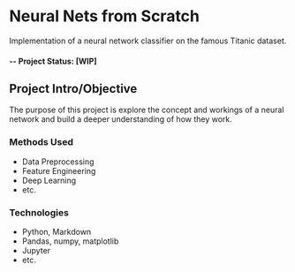 # Neural Nets from Scratch
Implementation of a neural network classifier on the famous Titanic dataset.

#### -- Project Status: [WIP]

## Project Intro/Objective
The purpose of this project is explore the concept and workings of a neural network and build a deeper understanding of how they work.

### Methods Used
* Data Preprocessing
* Feature Engineering
* Deep Learning
* etc.

### Technologies
* Python, Markdown
* Pandas, numpy, matplotlib
* Jupyter
* etc. 


